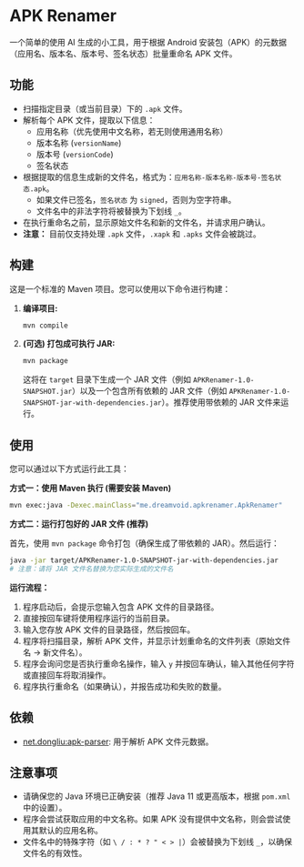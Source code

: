 # APK Renamer

一个简单的使用 AI 生成的小工具，用于根据 Android 安装包（APK）的元数据（应用名、版本名、版本号、签名状态）批量重命名 APK 文件。

## 功能

- 扫描指定目录（或当前目录）下的 `.apk` 文件。
- 解析每个 APK 文件，提取以下信息：
    - 应用名称（优先使用中文名称，若无则使用通用名称）
    - 版本名称 (`versionName`)
    - 版本号 (`versionCode`)
    - 签名状态
- 根据提取的信息生成新的文件名，格式为：`应用名称-版本名称-版本号-签名状态.apk`。
    - 如果文件已签名，`签名状态` 为 `signed`，否则为空字符串。
    - 文件名中的非法字符将被替换为下划线 `_`。
- 在执行重命名之前，显示原始文件名和新的文件名，并请求用户确认。
- **注意：** 目前仅支持处理 `.apk` 文件，`.xapk` 和 `.apks` 文件会被跳过。

## 构建

这是一个标准的 Maven 项目。您可以使用以下命令进行构建：

1.  **编译项目:**
    ```bash
    mvn compile
    ```
2.  **(可选) 打包成可执行 JAR:**
    ```bash
    mvn package
    ```
    这将在 `target` 目录下生成一个 JAR 文件（例如 `APKRenamer-1.0-SNAPSHOT.jar`）以及一个包含所有依赖的 JAR 文件（例如 `APKRenamer-1.0-SNAPSHOT-jar-with-dependencies.jar`）。推荐使用带依赖的 JAR 文件来运行。

## 使用

您可以通过以下方式运行此工具：

**方式一：使用 Maven 执行 (需要安装 Maven)**

```bash
mvn exec:java -Dexec.mainClass="me.dreamvoid.apkrenamer.ApkRenamer"
```

**方式二：运行打包好的 JAR 文件 (推荐)**

首先，使用 `mvn package` 命令打包（确保生成了带依赖的 JAR）。然后运行：

```bash
java -jar target/APKRenamer-1.0-SNAPSHOT-jar-with-dependencies.jar 
# 注意：请将 JAR 文件名替换为您实际生成的文件名
```

**运行流程：**

1.  程序启动后，会提示您输入包含 APK 文件的目录路径。
2.  直接按回车键将使用程序运行的当前目录。
3.  输入您存放 APK 文件的目录路径，然后按回车。
4.  程序将扫描目录，解析 APK 文件，并显示计划重命名的文件列表（原始文件名 -> 新文件名）。
5.  程序会询问您是否执行重命名操作，输入 `y` 并按回车确认，输入其他任何字符或直接回车将取消操作。
6.  程序执行重命名（如果确认），并报告成功和失败的数量。

## 依赖

- [net.dongliu:apk-parser](https://github.com/hsiafan/apk-parser): 用于解析 APK 文件元数据。

## 注意事项

- 请确保您的 Java 环境已正确安装（推荐 Java 11 或更高版本，根据 `pom.xml` 中的设置）。
- 程序会尝试获取应用的中文名称。如果 APK 没有提供中文名称，则会尝试使用其默认的应用名称。
- 文件名中的特殊字符（如 `\ / : * ? " < > |`）会被替换为下划线 `_`，以确保文件名的有效性。
